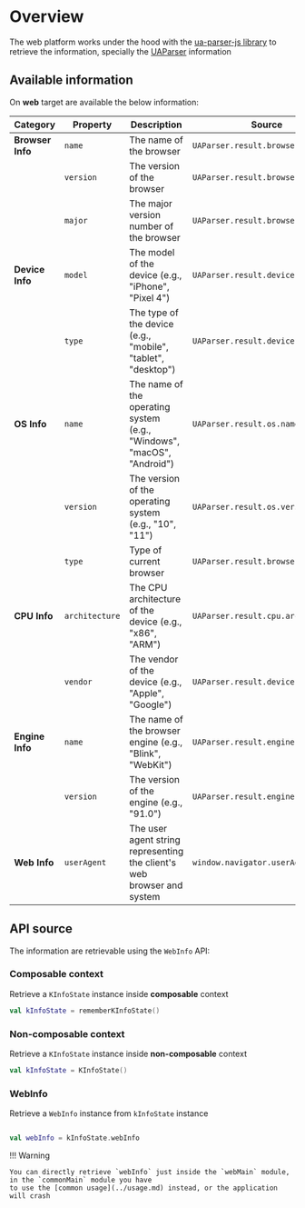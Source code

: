 # Overview

The web platform works under the hood with the [ua-parser-js library](https://github.com/faisalman/ua-parser-js) to retrieve the information,
specially the [UAParser](https://docs.uaparser.dev/api/main/overview.html) information

## Available information

On **web** target are available the below information:

| **Category**     | **Property**   | **Description**                                                        | **Source**                         |
|------------------|----------------|------------------------------------------------------------------------|------------------------------------|
| **Browser Info** | `name`         | The name of the browser                                                | `UAParser.result.browser.name`     |
|                  | `version`      | The version of the browser                                             | `UAParser.result.browser.version`  |
|                  | `major`        | The major version number of the browser                                | `UAParser.result.browser.major`    |
| **Device Info**  | `model`        | The model of the device (e.g., "iPhone", "Pixel 4")                    | `UAParser.result.device.model`     |
|                  | `type`         | The type of the device (e.g., "mobile", "tablet", "desktop")           | `UAParser.result.device.type`      |
| **OS Info**      | `name`         | The name of the operating system (e.g., "Windows", "macOS", "Android") | `UAParser.result.os.name`          |
|                  | `version`      | The version of the operating system (e.g., "10", "11")                 | `UAParser.result.os.version`       |
|                  | `type`         | Type of current browser                                                | `UAParser.result.browser.type`     |
| **CPU Info**     | `architecture` | The CPU architecture of the device (e.g., "x86", "ARM")                | `UAParser.result.cpu.architecture` |
|                  | `vendor`       | The vendor of the device (e.g., "Apple", "Google")                     | `UAParser.result.device.vendor`    |
| **Engine Info**  | `name`         | The name of the browser engine (e.g., "Blink", "WebKit")               | `UAParser.result.engine.name`      |
|                  | `version`      | The version of the engine (e.g., "91.0")                               | `UAParser.result.engine.version`   |
| **Web Info**     | `userAgent`    | The user agent string representing the client's web browser and system | `window.navigator.userAgent`       |

## API source

The information are retrievable using the `WebInfo` API:

### Composable context

Retrieve a `KInfoState` instance inside **composable** context

```kotlin
val kInfoState = rememberKInfoState()
```

### Non-composable context

Retrieve a `KInfoState` instance inside **non-composable** context

```kotlin
val kInfoState = KInfoState()
```

### WebInfo

Retrieve a `WebInfo` instance from `kInfoState` instance

```kotlin

val webInfo = kInfoState.webInfo 
```

!!! Warning

    You can directly retrieve `webInfo` just inside the `webMain` module, in the `commonMain` module you have
    to use the [common usage](../usage.md) instead, or the application will crash